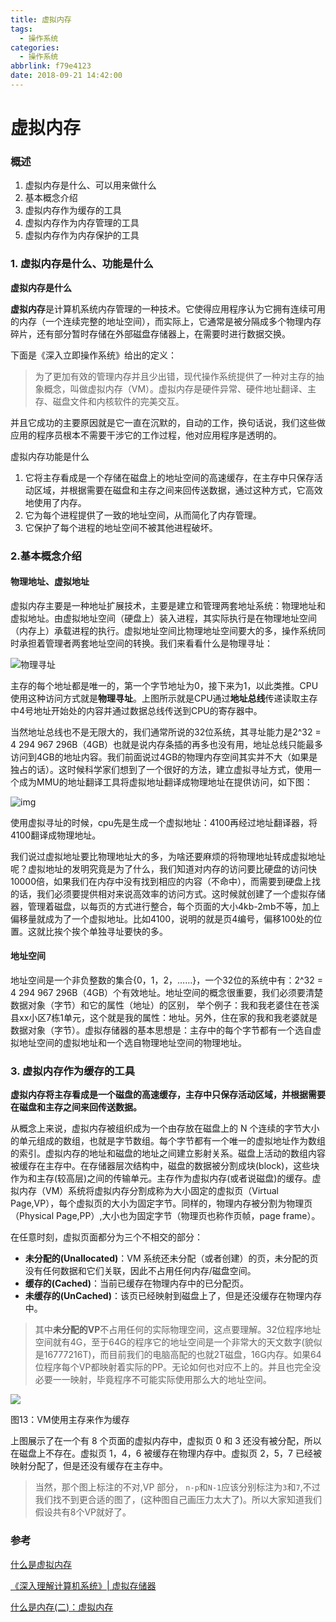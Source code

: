 ```yaml
---
title: 虚拟内存
tags:
  - 操作系统
categories:
  - 操作系统
abbrlink: f79e4123
date: 2018-09-21 14:42:00
---
```

# 虚拟内存

### 概述

1. 虚拟内存是什么、可以用来做什么
2. 基本概念介绍
3. 虚拟内存作为缓存的工具
4. 虚拟内存作为内存管理的工具
5. 虚拟内存作为内存保护的工具

### 1. 虚拟内存是什么、功能是什么

**虚拟内存是什么**

**虚拟内存**是计算机系统内存管理的一种技术。它使得应用程序认为它拥有连续可用的内存（一个连续完整的地址空间），而实际上，它通常是被分隔成多个物理内存碎片，还有部分暂时存储在外部磁盘存储器上，在需要时进行数据交换。

下面是《深入立即操作系统》给出的定义：

> 为了更加有效的管理内存并且少出错，现代操作系统提供了一种对主存的抽象概念，叫做虚拟内存（VM）。虚拟内存是硬件异常、硬件地址翻译、主存、磁盘文件和内核软件的完美交互。

并且它成功的主要原因就是它一直在沉默的，自动的工作，换句话说，我们这些做应用的程序员根本不需要干涉它的工作过程，他对应用程序是透明的。

虚拟内存功能是什么

1. 它将主存看成是一个存储在磁盘上的地址空间的高速缓存，在主存中只保存活动区域，并根据需要在磁盘和主存之间来回传送数据，通过这种方式，它高效地使用了内存。
2. 它为每个进程提供了一致的地址空间，从而简化了内存管理。
3. 它保护了每个进程的地址空间不被其他进程破坏。

<!-- more -->

### 2.基本概念介绍

#### 物理地址、虚拟地址

虚拟内存主要是一种地址扩展技术，主要是建立和管理两套地址系统：物理地址和虚拟地址。由虚拟地址空间（硬盘上）装入进程，其实际执行是在物理地址空间（内存上）承载进程的执行。虚拟地址空间比物理地址空间要大的多，操作系统同时承担着管理者两套地址空间的转换。我们来看看什么是物理寻址：

![物理寻址](https:/https://cdn.jsdelivr.net/gh/fengxiu/img2017.cnblogs.com/blog/918357/201711/918357-20171108185317825-1204338566.jpg)

主存的每个地址都是唯一的，第一个字节地址为0，接下来为1，以此类推。CPU使用这种访问方式就是**物理寻址**。上图所示就是CPU通过**地址总线**传递读取主存中4号地址开始处的内容并通过数据总线传送到CPU的寄存器中。

当然地址总线也不是无限大的，我们通常所说的32位系统，其寻址能力是2^32 = 4 294 967 296B（4GB）也就是说内存条插的再多也没有用，地址总线只能最多访问到4GB的地址内容。我们前面说过4GB的物理内存空间其实并不大（如果是独占的话）。这时候科学家们想到了一个很好的方法，建立虚拟寻址方式，使用一个成为MMU的地址翻译工具将虚拟地址翻译成物理地址在提供访问，如下图：

![img](upload-images.jianshu.io/upload_images/3010486-936b0ad750173e18.png?imageMogr2/auto-orient/strip%7CimageView2/2/w/583/format/webp)



使用虚拟寻址的时候，cpu先是生成一个虚拟地址：4100再经过地址翻译器，将4100翻译成物理地址。

我们说过虚拟地址要比物理地址大的多，为啥还要麻烦的将物理地址转成虚拟地址呢？虚拟地址的发明究竟是为了什么，我们知道对内存的访问要比硬盘的访问快10000倍，如果我们在内存中没有找到相应的内容（不命中），而需要到硬盘上找的话，我们必须要提供相对来说高效率的访问方式。这时候就创建了一个虚拟存储器，管理着磁盘，以每页的方式进行整合，每个页面的大小4kb-2mb不等，加上偏移量就成为了一个虚拟地址。比如4100，说明的就是页4编号，偏移100处的位置。这就比挨个挨个单独寻址要快的多。

#### 地址空间

地址空间是一个非负整数的集合{0，1，2，……}，一个32位的系统中有：2^32 = 4 294 967 296B（4GB）个有效地址。地址空间的概念很重要，我们必须要清楚数据对象（字节）和它的属性（地址）的区别， 举个例子：我和我老婆住在苍溪县xx小区7栋1单元，这个就是我的属性：地址。另外，住在家的我和我老婆就是数据对象（字节）。虚拟存储器的基本思想是：主存中的每个字节都有一个选自虚拟地址空间的虚拟地址和一个选自物理地址空间的物理地址。

### 3. 虚拟内存作为缓存的工具

**虚拟内存将主存看成是一个磁盘的高速缓存，主存中只保存活动区域，并根据需要在磁盘和主存之间来回传送数据。**

从概念上来说，虚拟内存被组织成为一个由存放在磁盘上的 N 个连续的字节大小的单元组成的数组，也就是字节数组。每个字节都有一个唯一的虚拟地址作为数组的索引。虚拟内存的地址和磁盘的地址之间建立影射关系。磁盘上活动的数组内容被缓存在主存中。在存储器层次结构中，磁盘的数据被分割成块(block)，这些块作为和主存(较高层)之间的传输单元。主存作为虚拟内存(或者说磁盘)的缓存。虚拟内存（VM）系统将虚拟内存分割成称为大小固定的虚拟页（Virtual Page,VP），每个虚拟页的大小为固定字节。同样的，物理内存被分割为物理页（Physical Page,PP）,大小也为固定字节（物理页也称作页帧，page frame）。

在任意时刻，虚拟页面都分为三个不相交的部分：

- **未分配的(Unallocated)**：VM 系统还未分配（或者创建）的页，未分配的页没有任何数据和它们关联，因此不占用任何内存/磁盘空间。
- **缓存的(Cached)**：当前已缓存在物理内存中的已分配页。
- **未缓存的(UnCached)**：该页已经映射到磁盘上了，但是还没缓存在物理内存中。

> 其中**未分配的VP**不占用任何的实际物理空间，这点要理解。32位程序地址空间就有4G，至于64G的程序它的地址空间是一个非常大的天文数字(貌似是16777216T)，而目前我们的电脑高配的也就2T磁盘，16G内存。如果64位程序每个VP都映射着实际的PP。无论如何也对应不上的。并且也完全没必要一一映射，毕竟程序不可能实际使用那么大的地址空间。

![](https:/https://cdn.jsdelivr.net/gh/fengxiu/img2017.cnblogs.com/blog/918357/201711/918357-20171108184518059-1211588113.png)

图13：VM使用主存来作为缓存

上图展示了在一个有 8 个页面的虚拟内存中，虚拟页 0 和 3 还没有被分配，所以在磁盘上不存在。虚拟页 1，4，6 被缓存在物理内存中。虚拟页 2，5，7 已经被映射分配了，但是还没有缓存在主存中。

> 当然，那个图上标注的不对,VP 部分， `n-p`和`N-1`应该分别标注为`3`和`7`,不过我们找不到更合适的图了，(这种图自己画压力太大了)。所以大家知道我们假设共有8个VP就好了。

### 参考

[什么是虚拟内存](https://chyyuu.gitbooks.io/simple_os_book/content/zh/chapter-3/virtual_mem_managment.html)

[《深入理解计算机系统》| 虚拟存储器](https://www.jianshu.com/p/e1b82b230917)

[什么是内存(二)：虚拟内存](https://www.cnblogs.com/yaoxiaowen/p/7805964.html)